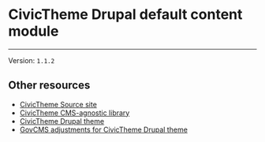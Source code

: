 # CivicTheme Drupal default content module

----

Version: `1.1.2`

## Other resources

- [CivicTheme Source site](https://github.com/salsadigitalauorg/civictheme_source)
- [CivicTheme CMS-agnostic library](https://github.com/salsadigitalauorg/civictheme_library)
- [CivicTheme Drupal theme](https://github.com/salsadigitalauorg/civictheme)
- [GovCMS adjustments for CivicTheme Drupal theme](https://github.com/salsadigitalauorg/civictheme_govcms)
